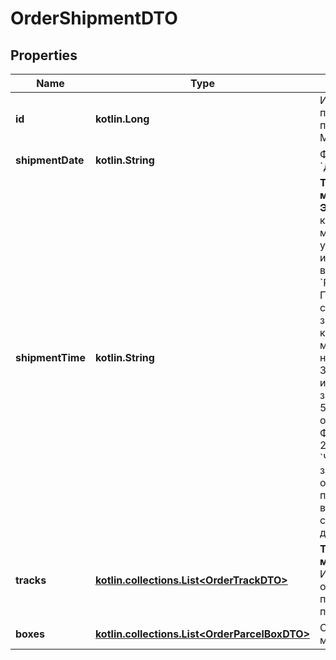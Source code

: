 
# OrderShipmentDTO

## Properties
| Name | Type | Description | Notes |
| ------------ | ------------- | ------------- | ------------- |
| **id** | **kotlin.Long** | Идентификатор посылки, присвоенный Маркетом. |  [optional] |
| **shipmentDate** | **kotlin.String** | Формат даты: &#x60;ДД-ММ-ГГГГ&#x60;.  |  [optional] |
| **shipmentTime** | **kotlin.String** | **Только для модели Экспресс**  Время, к которому магазин должен упаковать заказ и перевести его в статус &#x60;READY_TO_SHIP&#x60;. После смены статуса за заказом приедет курьер.  Поле может появиться не сразу. Запрашивайте информацию о заказе в течении 5–10 минут, пока оно не вернется.  Формат времени: 24-часовой, &#x60;ЧЧ:ММ&#x60;.  Если заказ сделан организацией, параметр не возвращается до согласования даты доставки.  |  [optional] |
| **tracks** | [**kotlin.collections.List&lt;OrderTrackDTO&gt;**](OrderTrackDTO.md) | **Только для модели DBS**  Информация для отслеживания перемещений посылки.  |  [optional] |
| **boxes** | [**kotlin.collections.List&lt;OrderParcelBoxDTO&gt;**](OrderParcelBoxDTO.md) | Список грузовых мест. |  [optional] |



